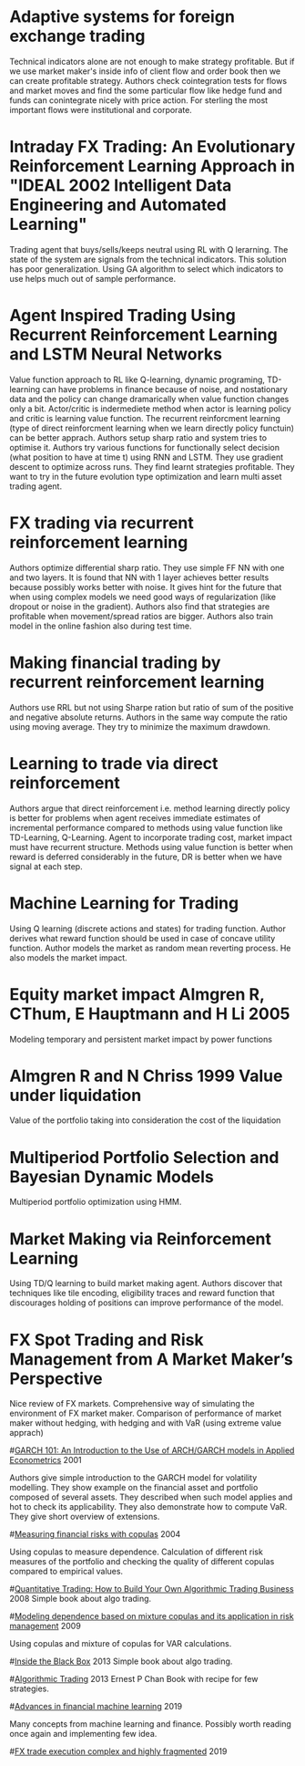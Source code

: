 # Adaptive systems for foreign exchange trading
Technical indicators alone are not enough to make strategy profitable. But if we use market maker's inside info of client flow and order book then we can
create profitable strategy. Authors check cointegration tests for flows and market moves and find the some particular flow like hedge fund and funds can conintegrate
nicely with price action. For sterling the most important flows were institutional and corporate.
# Intraday FX Trading: An Evolutionary Reinforcement Learning Approach in "IDEAL 2002 Intelligent Data Engineering and Automated Learning"
Trading agent that buys/sells/keeps neutral using RL with Q lerarning. The state of the system are signals from the technical indicators. This solution
has poor generalization. Using GA algorithm to select which indicators to use helps much out of sample performance.
# Agent Inspired Trading Using Recurrent Reinforcement Learning and LSTM Neural Networks
Value function approach to RL like Q-learning, dynamic programing, TD-learning can have problems in finance because of noise, and nostationary data and the policy 
can change dramarically when value function changes only a bit. Actor/critic is indermediete method when actor is learning policy and critic is learning value function.
The recurrent reinforcment learning  (type of direct reinforcment learning when we learn directly policy functuin) can be better apprach.
Authors setup sharp ratio and system tries to optimise it. Authors try various functions for functionally select decision (what position to have at time t) 
using RNN and LSTM. They use gradient descent to optimize across runs. They find learnt strategies profitable. 
They want to try in the future evolution type optimization and learn multi asset trading agent.
# FX trading via recurrent reinforcement learning
Authors optimize differential sharp ratio. They use simple FF NN with one and two layers. It is found that NN with 1 layer achieves better 
results because possibly works better with noise. It gives hint for the future that when using complex models we need good ways of regularization 
(like dropout or noise in the gradient). Authors also find that strategies are profitable when movement/spread ratios are bigger. 
Authors also train model in the online fashion also during test time.
# Making financial trading by recurrent reinforcement learning
Authors use RRL but not using Sharpe ration but ratio of sum of the positive and negative absolute returns. Authors in the same way compute the ratio 
using moving average. They try to minimize the maximum drawdown.
# Learning to trade via direct reinforcement
Authors argue that direct reinforcement i.e. method learning directly policy is better for problems when agent receives immediate estimates of
incremental performance compared to methods using value function like TD-Learning, Q-Learning. Agent to incorporate trading cost, market impact must have recurrent 
structure. Methods using value function is better when reward is deferred considerably in the future, DR is better when we have signal at each step.
# Machine Learning for Trading
Using Q learning (discrete actions and states) for trading function. Author derives what reward function should be used in case of concave utility function. 
Author models the market as random mean reverting process. He also models the market impact. 
# Equity market impact Almgren R, CThum, E Hauptmann and H Li 2005
Modeling temporary and persistent market impact by power functions

# Almgren R and N Chriss 1999 Value under liquidation
Value of the portfolio taking into consideration the cost of the liquidation

# Multiperiod Portfolio Selection and Bayesian Dynamic Models
Multiperiod portfolio optimization using HMM.
# Market Making via Reinforcement Learning
Using TD/Q learning to build market making agent. Authors discover that techniques like tile encoding, eligibility traces and reward function that
discourages holding of positions can improve performance of the model.

# FX Spot Trading and Risk Management from A Market Maker’s Perspective
Nice review of FX markets. Comprehensive way of simulating the environment of FX market maker.
Comparison of performance of market maker without hedging, with hedging and with VaR (using extreme value apprach)

#[GARCH 101: An Introduction to the Use of ARCH/GARCH models in Applied Econometrics]()
2001

Authors give simple introduction to the GARCH model for volatility modelling. They show example on the financial asset
and portfolio composed of several assets. They described when such model applies and hot to check its 
applicability. They also demonstrate how to compute VaR. They give short overview of extensions.

#[Measuring financial risks with copulas]()
2004

Using copulas to measure dependence. Calculation of different risk measures of the portfolio and checking the 
quality of different copulas compared to empirical values.

#[Quantitative Trading: How to Build Your Own Algorithmic Trading Business]()
2008
Simple book about algo trading.

#[Modeling dependence based on mixture copulas and its application in risk management]()
2009

Using copulas and mixture of copulas for VAR calculations.

#[Inside the Black Box]()
2013
Simple book about algo trading.

#[Algorithmic Trading]()
2013
Ernest P Chan
Book with recipe for few strategies.

#[Advances in financial machine learning]()
2019

Many concepts from machine learning and finance. Possibly worth reading once again and implementing few idea.

#[FX trade execution complex and highly fragmented]()
2019
